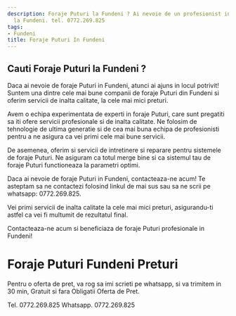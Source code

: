 ```yaml
---
description: Foraje Puturi la Fundeni ? Ai nevoie de un profesionist in Foraje Puturi
  la Fundeni. tel. 0772.269.825
tags:
- Fundeni
title: Foraje Puturi In Fundeni
---
```



## Cauti Foraje Puturi la Fundeni ?


Daca ai nevoie de foraje Puturi in Fundeni, atunci ai ajuns in locul potrivit! Suntem una dintre cele mai bune companii de foraje Puturi din Fundeni si oferim servicii de inalta calitate, la cele mai mici preturi. 

Avem o echipa experimentata de experti in foraje Puturi, care sunt pregatiti sa iti ofere servicii profesionale si de inalta calitate. Ne folosim de tehnologie de ultima generatie si de cea mai buna echipa de profesionisti pentru a ne asigura ca vei primi cele mai bune servicii. 

De asemenea, oferim si servicii de intretinere si reparare pentru sistemele de foraje Puturi. Ne asiguram ca totul merge bine si ca sistemul tau de foraje Puturi functioneaza la parametri optimi. 

Daca ai nevoie de foraje Puturi in Fundeni, contacteaza-ne acum! Te asteptam sa ne contactezi folosind linkul de mai sus sau sa ne scrii pe whatsapp: 0772.269.825. 

Vei primi servicii de inalta calitate la cele mai mici preturi, asigurandu-ti astfel ca vei fi multumit de rezultatul final. 

Contacteaza-ne acum si beneficiaza de foraje Puturi profesionale in Fundeni!

# Foraje Puturi Fundeni Preturi
Pentru o oferta de pret, va rog sa imi scrieti pe whatsapp, si va trimitem in 30 min, Gratuit si fara Obligatii Oferta de Pret.

Tel. 0772.269.825
Whatsapp. 0772.269.825